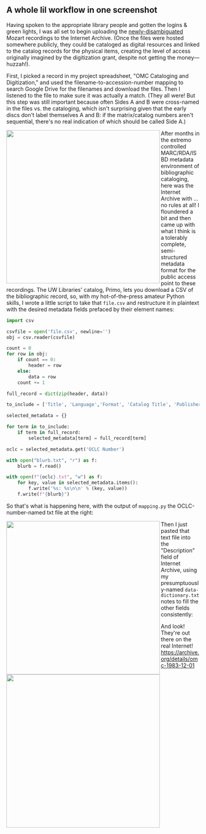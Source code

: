 ## A whole lil workflow in one screenshot

Having spoken to the appropriate library people and gotten the logins & green lights, I was all set to begin uploading the [newly-disambiguated](https://emdashemma.github.io/2022/04/18/openrefine.html) Mozart recordings to the Internet Archive. (Once the files were hosted somewhere publicly, they could be cataloged as digital resources and linked to the catalog records for the physical items, creating the level of access originally imagined by the digitization grant, despite not getting the money—huzzah!).  

First, I picked a record in my project spreadsheet, "OMC Cataloging and Digitization," and used the filename-to-accession-number mapping to search Google Drive for the filenames and download the files. Then I listened to the file to make sure it was actually a match. (They all were! But this step was still important because often Sides A and B were cross-named in the files vs. the cataloging, which isn't surprising given that the early discs don't label themselves A and B: if the matrix/catalog numbers aren't sequential, there's no real indication of which should be called Side A.)

<img src='https://raw.githubusercontent.com/emdashemma/emdashemma.github.io/main/uploads/omc_screenshot_1' width="400" align="left">

After months in the extremo controlled MARC/RDA/ISBD metadata environment of bibliographic cataloging, here was the Internet Archive with ... no rules at all! I floundered a bit and then came up with what I think is a tolerably complete, semi-structured metadata format for the public access point to these recordings. The UW Libraries' catalog, Primo, lets you download a CSV of the bibliographic record, so, with my hot-of-the-press amateur Python skills, I wrote a little script to take that `file.csv` and restructure it in plaintext with the desired metadata fields prefaced by their element names:

```python
import csv

csvfile = open('file.csv', newline='')
obj = csv.reader(csvfile)

count = 0
for row in obj:
	if count == 0:
		header = row
	else:
		data = row
	count += 1

full_record = dict(zip(header, data))

to_include = ['Title', 'Language','Format', 'Catalog Title', 'Publisher', 'Publication Date', 'Performer or Participant', 'OCLC Number', 'Permalink']

selected_metadata = {}

for term in to_include:
	if term in full_record:
		selected_metadata[term] = full_record[term]

oclc = selected_metadata.get('OCLC Number')

with open("blurb.txt", "r") as f:
	blurb = f.read()

with open(f"{oclc}.txt", "w") as f:
	for key, value in selected_metadata.items():
		f.write('%s: %s\n\n' % (key, value))
	f.write(f"{blurb}")
```

So that's what is happening here, with the output of `mapping.py` the OCLC-number-named txt file at the right:

<img src='https://raw.githubusercontent.com/emdashemma/emdashemma.github.io/main/uploads/omc_screenshot_2' width="400" align="left">

Then I just pasted that text file into the "Description" field of Internet Archive, using my presumptuously-named `data-dictionary.txt` notes to fill the other fields consistently:

<img src='https://raw.githubusercontent.com/emdashemma/emdashemma.github.io/main/uploads/omc_screenshot_3' width="400" align="left">

And look! They're out there on the real Internet! https://archive.org/details/omc-1983-12-01
